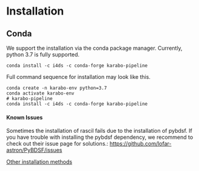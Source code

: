 # Installation

## Conda

We support the installation via the conda package manager.
Currently, python 3.7 is fully supported.

```shell
conda install -c i4ds -c conda-forge karabo-pipeline
```

Full command sequence for installation may look like this.

```shell
conda create -n karabo-env python=3.7
conda activate karabo-env
# karabo-pipeline
conda install -c i4ds -c conda-forge karabo-pipeline
```

#### Known Issues

Sometimes the installation of rascil fails due to the installation of pybdsf. If you have trouble with installing the pybdsf dependency, we recommend to check out their issue page for solutions.: https://github.com/lofar-astron/PyBDSF/issues


[Other installation methods](Installation_no_conda.md)

